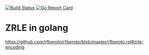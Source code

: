 [![Build Status](https://travis-ci.org/jamiecollinson/zrle.svg?branch=master)](https://travis-ci.org/jamiecollinson/zrle)
[![Go Report Card](https://goreportcard.com/badge/github.com/jamiecollinson/zrle)](https://goreportcard.com/report/github.com/jamiecollinson/zrle)

# ZRLE in golang

https://github.com/rfbproto/rfbproto/blob/master/rfbproto.rst#zrle-encoding
